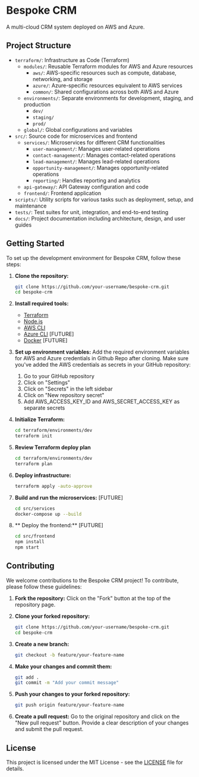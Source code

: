 # Bespoke CRM

A multi-cloud CRM system deployed on AWS and Azure.

## Project Structure

- `terraform/`: Infrastructure as Code (Terraform)
  - `modules/`: Reusable Terraform modules for AWS and Azure resources
    - `aws/`: AWS-specific resources such as compute, database, networking, and storage
    - `azure/`: Azure-specific resources equivalent to AWS services
    - `common/`: Shared configurations across both AWS and Azure
  - `environments/`: Separate environments for development, staging, and production
    - `dev/`
    - `staging/`
    - `prod/`
  - `global/`: Global configurations and variables
- `src/`: Source code for microservices and frontend
  - `services/`: Microservices for different CRM functionalities
    - `user-management/`: Manages user-related operations
    - `contact-management/`: Manages contact-related operations
    - `lead-management/`: Manages lead-related operations
    - `opportunity-management/`: Manages opportunity-related operations
    - `reporting/`: Handles reporting and analytics
  - `api-gateway/`: API Gateway configuration and code
  - `frontend/`: Frontend application
- `scripts/`: Utility scripts for various tasks such as deployment, setup, and maintenance
- `tests/`: Test suites for unit, integration, and end-to-end testing
- `docs/`: Project documentation including architecture, design, and user guides

## Getting Started

To set up the development environment for Bespoke CRM, follow these steps:

1. **Clone the repository:**

   ```bash
   git clone https://github.com/your-username/bespoke-crm.git
   cd bespoke-crm
   ```

1. **Install required tools:**

   - [Terraform](https://www.terraform.io/downloads.html)
   - [Node.js](https://nodejs.org/en/download/)
   - [AWS CLI](https://aws.amazon.com/cli/)
   - [Azure CLI](https://docs.microsoft.com/en-us/cli/azure/install-azure-cli) [FUTURE]
   - [Docker](https://www.docker.com/products/docker-desktop) [FUTURE]

1. **Set up environment variables:**
   Add the required environment variables for AWS and Azure credentials in Github Repo after cloning.
   Make sure you've added the AWS credentials as secrets in your GitHub repository:

   1. Go to your GitHub repository
   1. Click on "Settings"
   1. Click on "Secrets" in the left sidebar
   1. Click on "New repository secret"
   1. Add AWS_ACCESS_KEY_ID and AWS_SECRET_ACCESS_KEY as separate secrets

1. **Initialize Terraform:**
   ```bash
   cd terraform/environments/dev
   terraform init
   ```
1. **Review Terraform deploy plan**

   ```bash
   cd terraform/environments/dev
   terraform plan
   ```

1. **Deploy infrastructure:**

   ```bash
   terraform apply -auto-approve
   ```

1. **Build and run the microservices:** [FUTURE]

   ```bash
   cd src/services
   docker-compose up --build
   ```

1. ** Deploy the frontend:** [FUTURE]
   ```bash
   cd src/frontend
   npm install
   npm start
   ```

## Contributing

We welcome contributions to the Bespoke CRM project! To contribute, please follow these guidelines:

1. **Fork the repository:**
   Click on the "Fork" button at the top of the repository page.

2. **Clone your forked repository:**

   ```bash
   git clone https://github.com/your-username/bespoke-crm.git
   cd bespoke-crm
   ```

3. **Create a new branch:**

   ```bash
   git checkout -b feature/your-feature-name
   ```

4. **Make your changes and commit them:**

   ```bash
   git add .
   git commit -m "Add your commit message"
   ```

5. **Push your changes to your forked repository:**

   ```bash
   git push origin feature/your-feature-name
   ```

6. **Create a pull request:**
   Go to the original repository and click on the "New pull request" button. Provide a clear description of your changes and submit the pull request.

## License

This project is licensed under the MIT License - see the [LICENSE](LICENSE) file for details.
